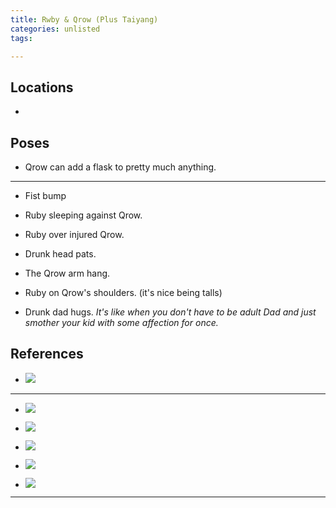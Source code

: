 ```yaml
---
title: Rwby & Qrow (Plus Taiyang)
categories: unlisted
tags: 

---
```




## Locations

- 


## Poses

* Qrow can add a flask to pretty much anything.


---

* Fist bump

* Ruby sleeping against Qrow. 

* Ruby over injured Qrow.

* Drunk head pats.

* The Qrow arm hang.

* Ruby on Qrow's shoulders. (it's nice being talls)

* Drunk dad hugs. *It's like when you don't have to be adult Dad and just smother your kid with some affection for once.*

## References

* ![](https://i.imgur.com/KylAfku.png)

---

* ![](https://i.imgur.com/XkaUsVh.png)

* ![](https://i.imgur.com/QjfhuA9.png)

* ![](https://i.imgur.com/14SKlAc.png)

* ![](https://i.imgur.com/76q4Six.png)

* ![](https://i.imgur.com/yKLIf11.jpg)

---